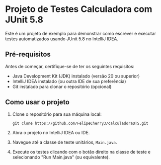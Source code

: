 # Projeto de Testes Calculadora com JUnit 5.8

Este é um projeto de exemplo para demonstrar como escrever e executar testes automatizados usando JUnit 5.8 no IntelliJ IDEA.

## Pré-requisitos

Antes de começar, certifique-se de ter os seguintes requisitos:

- Java Development Kit (JDK) instalado (versão 20 ou superior)
- IntelliJ IDEA instalado (ou outra IDE de sua preferência)
- Git instalado para clonar o repositório (opcional)

## Como usar o projeto

1. Clone o repositório para sua máquina local:

    ```
    git clone https://github.com/FelipeCherry3/calculadoraQTS.git
    ```

2. Abra o projeto no IntelliJ IDEA ou IDE.

3. Navegue até a classe de teste unitários, `Main.java`.

4. Execute os testes clicando com o botão direito na classe de teste e selecionando "Run Main.java" (ou equivalente).
